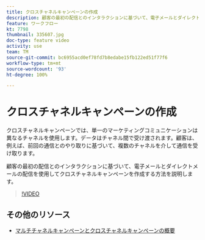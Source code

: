 ```yaml
---
title: クロスチャネルキャンペーンの作成
description: 顧客の最初の配信とのインタラクションに基づいて、電子メールとダイレクトメールの配信を使用してクロスチャネルキャンペーンを作成する方法を説明します。
feature: ワークフロー
kt: 7798
thumbnail: 335607.jpg
doc-type: feature video
activity: use
team: TM
source-git-commit: bc6955acd0ef78fd7b8edabe15fb122ed51f77f6
workflow-type: tm+mt
source-wordcount: '93'
ht-degree: 100%

---
```



# クロスチャネルキャンペーンの作成

クロスチャネルキャンペーンでは、単一のマーケティングコミュニケーションは異なるチャネルを使用します。データはチャネル間で受け渡されます。顧客は、例えば、前回の通信とのやり取りに基づいて、複数のチャネルを介して通信を受け取ります。

顧客の最初の配信とのインタラクションに基づいて、電子メールとダイレクトメールの配信を使用してクロスチャネルキャンペーンを作成する方法を説明します。

>[!VIDEO](https://video.tv.adobe.com/v/335607?quality=12)

## その他のリソース

* [マルチチャネルキャンペーンとクロスチャネルキャンペーンの概要](/help/orchestrate-campaigns/introduction-to-cross-and-multi-channel-campaigns.md)
